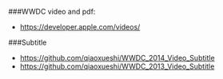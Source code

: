 ###WWDC video and pdf:

+ https://developer.apple.com/videos/

###Subtitle

+ https://github.com/qiaoxueshi/WWDC_2014_Video_Subtitle
+ https://github.com/qiaoxueshi/WWDC_2013_Video_Subtitle